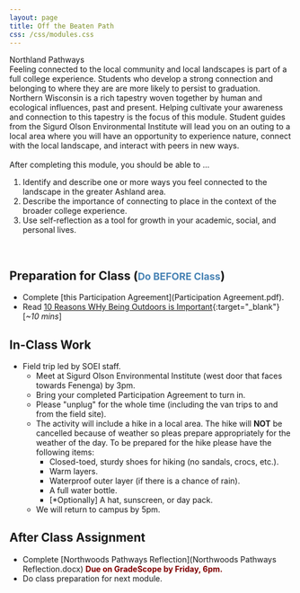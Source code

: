 ```yaml
---
layout: page
title: Off the Beaten Path
css: /css/modules.css
---
```


<div class="panel-group">
  <div class="panel panel-primary">
    <div class="panel-heading">Northland Pathways</div>
    <div class="panel-body">Feeling connected to the local community and local landscapes is part of a full college experience. Students who develop a strong connection and belonging to where they are are more likely to persist to graduation. Northern Wisconsin is a rich tapestry woven together by human and ecological influences, past and present. Helping cultivate your awareness and connection to this tapestry is the focus of this module. Student guides from the Sigurd Olson Environmental Institute will lead you on an outing to a local area where you will have an opportunity to experience nature, connect with the local landscape, and interact with peers in new ways.
<br><br>
After completing this module, you should be able to ...
<ol>
  <li>Identify and describe one or more ways you feel connected to the landscape in the greater Ashland area.</li>
  <li>Describe the importance of connecting to place in the context of the broader college experience.</li>
  <li>Use self-reflection as a tool for growth in your academic, social, and personal lives.</li>
</ol>
    </div>
  </div>
</div>

&nbsp;

## Preparation for Class (<span style="font-size:smaller; color:SteelBlue;">Do BEFORE Class</span>)

* Complete [this Participation Agreement](Participation Agreement.pdf).
* Read [10 Reasons WHy Being Outdoors is Important](https://askthescientists.com/outdoors/){:target="_blank"} [*~10 mins*]

## In-Class Work

* Field trip led by SOEI staff.
    * Meet at Sigurd Olson Environmental Institute (west door that faces towards Fenenga) by 3pm.
    * Bring your completed Participation Agreement to turn in.
    * Please "unplug" for the whole time (including the van trips to and from the field site).
    * The activity will include a hike in a local area. The hike will **NOT** be cancelled because of weather so pleas prepare appropriately for the weather of the day. To be prepared for the hike please have the following items:
        * Closed-toed, sturdy shoes for hiking (no sandals, crocs, etc.).
        * Warm layers.
        * Waterproof outer layer (if there is a chance of rain).
        * A full water bottle.
        * [*Optionally] A hat, sunscreen, or day pack.
    * We will return to campus by 5pm.

## After Class Assignment

* Complete [Northwoods Pathways Reflection](Northwoods Pathways Reflection.docx) <span style="color:Maroon; font-weight:bold;">Due on GradeScope by Friday, 6pm.</span>
* Do class preparation for next module.
